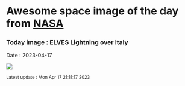 
# Awesome space image of the day from [NASA](https://api.nasa.gov/)

### Today image : ELVES Lightning over Italy
Date : 2023-04-17

![](https://apod.nasa.gov/apod/image/2304/Elves_Binotto_1080.jpg)

<small>Latest update : Mon Apr 17 21:11:17 2023</small>
        